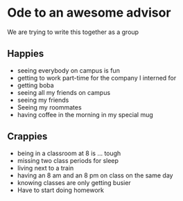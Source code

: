 # Ode to an awesome advisor
We are trying to write this together as a group


## Happies

- seeing everybody on campus is fun
- getting to work part-time for the company I interned for
- getting boba
- seeing all my friends on campus
- seeing my friends
- Seeing my roommates
- having coffee in the morning in my special mug

## Crappies

- being in a classroom at 8 is ... tough
- missing two class periods for sleep
- living next to a train
- having an 8 am and an 8 pm on class on the same day
- knowing classes are only getting busier
- Have to start doing homework
